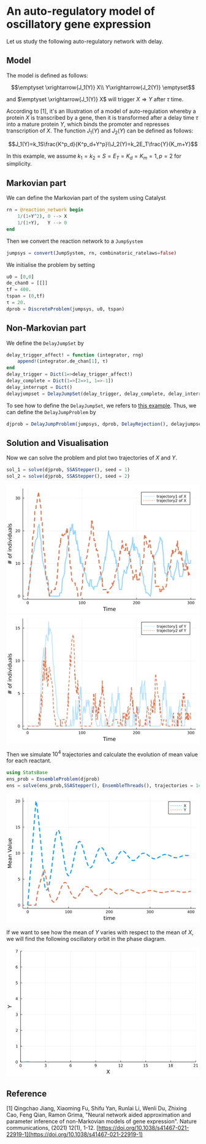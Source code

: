 # An auto-regulatory model of oscillatory gene expression
Let us study the following auto-regulatory network with delay.
## Model
The model is defined as follows:
```math
\emptyset \xrightarrow{J_1(Y)} X\\
 Y\xrightarrow{J_2(Y)} \emptyset
```
and $\emptyset \xrightarrow{J_1(Y)} X$ will trigger $X\Rightarrow Y$ after $\tau$ time.

According to [1], it's an Illustration of a model of auto-regulation whereby a protein $X$ is transcribed by a gene, then it is transformed after a delay time $\tau$ into a mature protein $Y$, which binds the promoter and represses transcription of $X$. The function $J_1(Y)$ and $J_2(Y)$ can be defined as follows:
```math
J_1(Y)=k_1S\frac{K^p_d}{K^p_d+Y^p}\\J_2(Y)=k_2E_T\frac{Y}{K_m+Y}
```
In this example, we assume $k_1=k_2=S=E_T=K_d=K_m=1, p =2$ for simplicity.

## Markovian part
We can define the Markovian part of the system using Catalyst
```julia
rn = @reaction_network begin
    1/(1+Y^2), 0 --> X
    1/(1+Y),   Y --> 0
end
```
Then we convert the reaction network to a `JumpSystem`
```julia
jumpsys = convert(JumpSystem, rn, combinatoric_ratelaws=false)
```
We initialise the problem by setting
```julia
u0 = [0,0]
de_chan0 = [[]]
tf = 400.
tspan = (0,tf)
τ = 20.
dprob = DiscreteProblem(jumpsys, u0, tspan)
```

## Non-Markovian part
We define the `DelayJumpSet` by
```julia
delay_trigger_affect! = function (integrator, rng)
    append!(integrator.de_chan[1], τ)
end
delay_trigger = Dict(1=>delay_trigger_affect!)
delay_complete = Dict(1=>[2=>1, 1=>-1])
delay_interrupt = Dict()
delayjumpset = DelayJumpSet(delay_trigger, delay_complete, delay_interrupt)
```
To see how to define the `DelayJumpSet`, we refers to [this example](tutorials.md).
Thus, we can define the `DelayJumpProblem` by 
```julia
djprob = DelayJumpProblem(jumpsys, dprob, DelayRejection(), delayjumpset, de_chan0, save_positions=(true,true)).
```
## Solution and Visualisation
Now we can solve the problem and plot two trajectories of $X$ and $Y$.
```julia
sol_1 = solve(djprob, SSAStepper(), seed = 1)
sol_2 = solve(djprob, SSAStepper(), seed = 2)
```
![oscillator1](../assets/oscillator1.svg)
![oscillator2](../assets/oscillator2.svg)

Then we simulate $10^4$ trajectories and calculate the evolution of mean value for each reactant.
```julia
using StatsBase
ens_prob = EnsembleProblem(djprob)
ens = solve(ens_prob,SSAStepper(), EnsembleThreads(), trajectories = 1e4, saveat = .1)
```
![oscillator3](../assets/oscillator3.svg)

If we want to see how the mean of $Y$ varies with respect to the mean of $X$, we will find the following oscillatory orbit in the phase diagram.

![oscillator4](../assets/oscillator4.gif)

## Reference

[1] Qingchao Jiang, Xiaoming Fu, Shifu Yan, Runlai Li, Wenli Du, Zhixing Cao, Feng Qian, Ramon Grima, "Neural network aided approximation and parameter inference of non-Markovian models of gene expression". Nature communications, (2021) 12(1), 1-12. [https://doi.org/10.1038/s41467-021-22919-1](https://doi.org/10.1038/s41467-021-22919-1)
